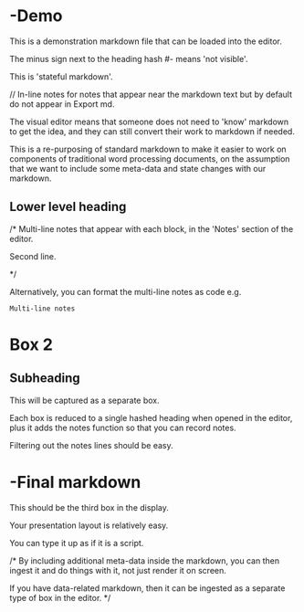 # -Demo 

This is a demonstration markdown file that can be loaded into the editor.

The minus sign next to the heading hash #- means 'not visible'.

This is 'stateful markdown'.

// In-line notes for notes that appear near the markdown text but by default do not appear in Export md.

The visual editor means that someone does not need to 'know' markdown to get the idea, and they can still convert their work to markdown if needed.

This is a re-purposing of standard markdown to make it easier to work on components of traditional word processing documents, on the assumption that we want to include some meta-data and state changes with our markdown.

## Lower level heading

/* Multi-line notes that appear with each block, in the 'Notes' section of the editor. 

Second line.

*/

Alternatively, you can format the multi-line notes as code e.g. 
```
Multi-line notes
```

# Box 2

## Subheading

This will be captured as a separate box.

Each box is reduced to a single hashed heading when opened in the editor, plus it adds the notes function so that you can record notes.

Filtering out the notes lines should be easy.


# -Final markdown

This should be the third box in the display.

Your presentation layout is relatively easy.

You can type it up as if it is a script.

/*
By including additional meta-data inside the markdown, you can then ingest it and do things with it, not just render it on screen.

If you have data-related markdown, then it can be ingested as a separate type of box in the editor.
*/


